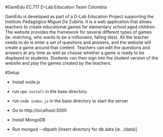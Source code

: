 #GamEdu
EC.717 D-Lab:Education
Team Colombia

GamEdu is developed as part of a D-Lab Education Project supporting the Instituto Pedagógico Miguel De Zubiría. It is a web application that allows teachers to create educational games for elementary school aged children. The website provides the framework for several different types of games (ie. matching, who wants to be a millionaire, falling tiles). All the teacher needs to do is enter a set of questions and answers, and the website will create a game around that content. Teachers can edit the questions and answers at any time as well as choose whether a game is ready to be displayed to students. Students can then sign into the student version of the website and play the games created by the teachers.

#Setup

* Install node.js
* run `npm install` in the base directory.
* run `node index.js` in the base directory to start the server
* Go to http://localhost:3000 

* Install MongoDB
* Run mongod --dbpath [insert directory for db data (ie. ./data)]

